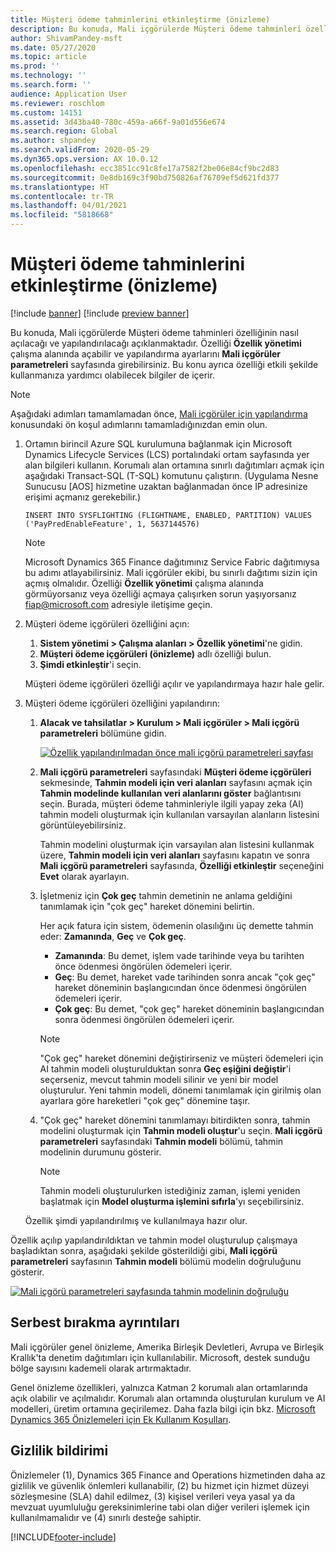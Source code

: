 ```yaml
---
title: Müşteri ödeme tahminlerini etkinleştirme (önizleme)
description: Bu konuda, Mali içgörülerde Müşteri ödeme tahminleri özelliğinin nasıl açılacağı ve yapılandırılacağı açıklanmaktadır.
author: ShivamPandey-msft
ms.date: 05/27/2020
ms.topic: article
ms.prod: ''
ms.technology: ''
ms.search.form: ''
audience: Application User
ms.reviewer: roschlom
ms.custom: 14151
ms.assetid: 3d43ba40-780c-459a-a66f-9a01d556e674
ms.search.region: Global
ms.author: shpandey
ms.search.validFrom: 2020-05-29
ms.dyn365.ops.version: AX 10.0.12
ms.openlocfilehash: ecc3851cc91c8fe17a7582f2be06e84cf9bc2d83
ms.sourcegitcommit: 0e8db169c3f90bd750826af76709ef5d621fd377
ms.translationtype: HT
ms.contentlocale: tr-TR
ms.lasthandoff: 04/01/2021
ms.locfileid: "5818668"
---
```

# <a name="enable-customer-payment-predictions-preview"></a>Müşteri ödeme tahminlerini etkinleştirme (önizleme)

[!include [banner](../includes/banner.md)]
[!include [preview banner](../includes/preview-banner.md)]

Bu konuda, Mali içgörülerde Müşteri ödeme tahminleri özelliğinin nasıl açılacağı ve yapılandırılacağı açıklanmaktadır. Özelliği **Özellik yönetimi** çalışma alanında açabilir ve yapılandırma ayarlarını **Mali içgörüler parametreleri** sayfasında girebilirsiniz. Bu konu ayrıca özelliği etkili şekilde kullanmanıza yardımcı olabilecek bilgiler de içerir.

> [!NOTE]
> Aşağıdaki adımları tamamlamadan önce, [Mali içgörüler için yapılandırma](configure-for-fin-insites.md) konusundaki ön koşul adımlarını tamamladığınızdan emin olun.

1. Ortamın birincil Azure SQL kurulumuna bağlanmak için Microsoft Dynamics Lifecycle Services (LCS) portalındaki ortam sayfasında yer alan bilgileri kullanın. Korumalı alan ortamına sınırlı dağıtımları açmak için aşağıdaki Transact-SQL (T-SQL) komutunu çalıştırın. (Uygulama Nesne Sunucusu \[AOS\] hizmetine uzaktan bağlanmadan önce IP adresinize erişimi açmanız gerekebilir.)

    `INSERT INTO SYSFLIGHTING (FLIGHTNAME, ENABLED, PARTITION) VALUES ('PayPredEnableFeature', 1, 5637144576)`

    > [!NOTE]
    > Microsoft Dynamics 365 Finance dağıtımınız Service Fabric dağıtımıysa bu adımı atlayabilirsiniz. Mali içgörüler ekibi, bu sınırlı dağıtımı sizin için açmış olmalıdır. Özelliği **Özellik yönetimi** çalışma alanında görmüyorsanız veya özelliği açmaya çalışırken sorun yaşıyorsanız <fiap@microsoft.com> adresiyle iletişime geçin.

2. Müşteri ödeme içgörüleri özelliğini açın:

    1. **Sistem yönetimi \> Çalışma alanları \> Özellik yönetimi**'ne gidin.
    2. **Müşteri ödeme içgörüleri (önizleme)** adlı özelliği bulun.
    3. **Şimdi etkinleştir**'i seçin.

    Müşteri ödeme içgörüleri özelliği açılır ve yapılandırmaya hazır hale gelir.

3. Müşteri ödeme içgörüleri özelliğini yapılandırın:

    1. **Alacak ve tahsilatlar \> Kurulum \> Mali içgörüler \> Mali içgörü parametreleri** bölümüne gidin.

        [![Özellik yapılandırılmadan önce mali içgörü parametreleri sayfası](./media/finance-insights-parameters.png)](./media/finance-insights-parameters.png)

    2. **Mali içgörü parametreleri** sayfasındaki **Müşteri ödeme içgörüleri** sekmesinde, **Tahmin modeli için veri alanları** sayfasını açmak için **Tahmin modelinde kullanılan veri alanlarını göster** bağlantısını seçin. Burada, müşteri ödeme tahminleriyle ilgili yapay zeka (AI) tahmin modeli oluşturmak için kullanılan varsayılan alanların listesini görüntüleyebilirsiniz.

        Tahmin modelini oluşturmak için varsayılan alan listesini kullanmak üzere, **Tahmin modeli için veri alanları** sayfasını kapatın ve sonra **Mali içgörü parametreleri** sayfasında, **Özelliği etkinleştir** seçeneğini **Evet** olarak ayarlayın.

    3. İşletmeniz için **Çok geç** tahmin demetinin ne anlama geldiğini tanımlamak için "çok geç" hareket dönemini belirtin.

        Her açık fatura için sistem, ödemenin olasılığını üç demette tahmin eder: **Zamanında**, **Geç** ve **Çok geç**.

        - **Zamanında**: Bu demet, işlem vade tarihinde veya bu tarihten önce ödenmesi öngörülen ödemeleri içerir.
        - **Geç**: Bu demet, hareket vade tarihinden sonra ancak "çok geç" hareket döneminin başlangıcından önce ödenmesi öngörülen ödemeleri içerir.
        - **Çok geç**: Bu demet, "çok geç" hareket döneminin başlangıcından sonra ödenmesi öngörülen ödemeleri içerir.

        > [!NOTE]
        > "Çok geç" hareket dönemini değiştirirseniz ve müşteri ödemeleri için AI tahmin modeli oluşturulduktan sonra **Geç eşiğini değiştir**'i seçerseniz, mevcut tahmin modeli silinir ve yeni bir model oluşturulur. Yeni tahmin modeli, dönemi tanımlamak için girilmiş olan ayarlara göre hareketleri "çok geç" dönemine taşır.

    4. "Çok geç" hareket dönemini tanımlamayı bitirdikten sonra, tahmin modelini oluşturmak için **Tahmin modeli oluştur**'u seçin. **Mali içgörü parametreleri** sayfasındaki **Tahmin modeli** bölümü, tahmin modelinin durumunu gösterir.

        > [!NOTE]
        > Tahmin modeli oluşturulurken istediğiniz zaman, işlemi yeniden başlatmak için **Model oluşturma işlemini sıfırla**'yı seçebilirsiniz.

    Özellik şimdi yapılandırılmış ve kullanılmaya hazır olur.

Özellik açılıp yapılandırıldıktan ve tahmin model oluşturulup çalışmaya başladıktan sonra, aşağıdaki şekilde gösterildiği gibi, **Mali içgörü parametreleri** sayfasının **Tahmin modeli** bölümü modelin doğruluğunu gösterir.

[![Mali içgörü parametreleri sayfasında tahmin modelinin doğruluğu](./media/finance-insights-parameters-accuracy.png)](./media/finance-insights-parameters-accuracy.png)

## <a name="release-details"></a>Serbest bırakma ayrıntıları

Mali içgörüler genel önizleme, Amerika Birleşik Devletleri, Avrupa ve Birleşik Krallık'ta denetim dağıtımları için kullanılabilir. Microsoft, destek sunduğu bölge sayısını kademeli olarak artırmaktadır.

Genel önizleme özellikleri, yalnızca Katman 2 korumalı alan ortamlarında açık olabilir ve açılmalıdır. Korumalı alan ortamında oluşturulan kurulum ve AI modelleri, üretim ortamına geçirilemez. Daha fazla bilgi için bkz. [Microsoft Dynamics 365 Önizlemeleri için Ek Kullanım Koşulları](https://docs.microsoft.com/dynamics365/fin-ops-core/fin-ops/get-started/public-preview-terms).

## <a name="privacy-notice"></a>Gizlilik bildirimi

Önizlemeler (1), Dynamics 365 Finance and Operations hizmetinden daha az gizlilik ve güvenlik önlemleri kullanabilir, (2) bu hizmet için hizmet düzeyi sözleşmesine (SLA) dahil edilmez, (3) kişisel verileri veya yasal ya da mevzuat uyumluluğu gereksinimlerine tabi olan diğer verileri işlemek için kullanılmamalıdır ve (4) sınırlı desteğe sahiptir.


[!INCLUDE[footer-include](../../includes/footer-banner.md)]